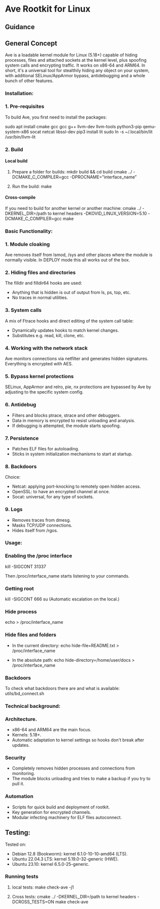 # Ave Rootkit for Linux
## Guidance
## General Concept
Ave is a loadable kernel module for Linux (5.18+) capable of hiding processes, files and attached sockets at the kernel level, plus spoofing system calls and encrypting traffic. It works on x86-64 and ARM64. In short, it's a universal tool for stealthily hiding any object on your system, with additional SELinux/AppArmor bypass, antidebugging and a whole bunch of other features.

### Installation:
### 1. Pre-requisites
To build Ave, you first need to install the packages:

sudo apt install cmake gcc gcc g++ llvm-dev llvm-tools python3-pip qemu-system-x86 socat netcat libssl-dev
pip3 install lit
sudo ln -s ~/.local/bin/lit /usr/bin/llvm-lit

### 2. Build

#### Local build
1. Prepare a folder for builds:
   mkdir build && cd build
   cmake ../ -DCMAKE_C_COMPILER=gcc -DPROCNAME="interface_name”

2. Run the build:
   make


#### Cross-compile
If you need to build for another kernel or another machine:
cmake ../ -DKERNEL_DIR=/path to kernel headers -DKOVID_LINUX_VERSION=5.10 -DCMAKE_C_COMPILER=gcc
make

### Basic Functionality:

### 1. Module cloaking
Ave removes itself from lsmod, /sys and other places where the module is normally visible. In DEPLOY mode this all works out of the box.

### 2. Hiding files and directories
The filldir and filldir64 hooks are used:
- Anything that is hidden is out of output from ls, ps, top, etc.
- No traces in normal utilities.

### 3. System calls
A mix of Ftrace hooks and direct editing of the system call table:
- Dynamically updates hooks to match kernel changes.
- Substitutes e.g. read, kill, clone, etc.

### 4. Working with the network stack
Ave monitors connections via netfilter and generates hidden signatures. Everything is encrypted with AES.

### 5. Bypass kernel protections
SELinux, AppArmor and relro, pie, nx protections are bypassed by Ave by adjusting to the specific system config.

### 6. Antidebug
- Filters and blocks ptrace, strace and other debuggers.
- Data in memory is encrypted to resist unloading and analysis.
- If debugging is attempted, the module starts spoofing.

### 7. Persistence
- Patches ELF files for autoloading.
- Sticks in system initialization mechanisms to start at startup.

### 8. Backdoors
Choice:
- Netcat: applying port-knocking to remotely open hidden access.
- OpenSSL: to have an encrypted channel at once.
- Socat: universal, for any type of sockets.

### 9. Logs
- Removes traces from dmesg.
- Masks TCP/UDP connections.
- Hides itself from /rgos.

### Usage:
### Enabling the /proc interface
kill -SIGCONT 31337

Then /proc/interface_name starts listening to your commands.

### Getting root
kill -SIGCONT 666
su
(Automatic escalation on the local.)

### Hide process
echo <PID> > /proc/interface_name


### Hide files and folders
- In the current directory:
  echo hide-file=README.txt > /proc/interface_name

- In the absolute path:
  echo hide-directory=/home/user/docs > /proc/interface_name


### Backdoors
To check what backdoors there are and what is available:
utils/bd_connect.sh

### Technical background: 
### Architecture.
- x86-64 and ARM64 are the main focus.
- Kernels: 5.18+.
- Automatic adaptation to kernel settings so hooks don't break after updates.

### Security
- Completely removes hidden processes and connections from monitoring.
- The module blocks unloading and tries to make a backup if you try to pull it.

### Automation
- Scripts for quick build and deployment of rootkit.
- Key generation for encrypted channels.
- Modular infecting machinery for ELF files autoconnect.

## Testing: 
Tested on:
- Debian 12.8 (Bookworm): kernel 6.1.0-10-10-amd64 (LTS).
- Ubuntu 22.04.3 LTS: kernel 5.19.0-32-generic (HWE).
- Ubuntu 23.10: kernel 6.5.0-25-generic.

### Running tests
1. local tests:
   make check-ave -j1

2. Cross tests:
   cmake ../ -DKERNEL_DIR=/path to kernel headers -DCROSS_TESTS=ON
   make check-ave
